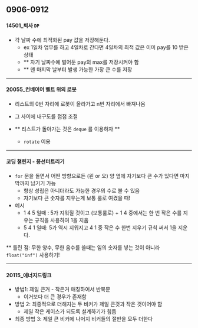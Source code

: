 ## 0906-0912



#### 14501_퇴사  `DP`

-  각 날짜 수에 최적화된 pay 값을 저장해둔다. 
   -  ex 1일차 업무를 하고 4일차로 간다면 4일차의 최적 값은 이미 pay를 10 받은 상태 
   -  ** 자기 날짜수에 벌어둔 pay의 max를 저장시켜야 함 
   -  ** 맨 마지막 날부터 발생 가능한 가장 큰 수를 저장 

<hr>

#### 20055_컨베이어 벨트 위의 로봇


- 리스트의 0번 자리에 로봇이 올라가고 n번 자리에서 빠져나옴 
- 그 사이에 내구도를 점점 조절 
- ** 리스트가 돌아가는 것은 `deque` 를 이용하자 ** 

  - `rotate` 이용 

<hr>

#### 코딩 챌린지 - 풍선터트리기 

- `for` 문을 돌면서 어떤 방향으로든 (왼 or 오) 양 옆에 자기보다 큰 수가 있다면 마지막까지 남기기 가능 
  - 항상 성립은 아니더라도 가능한 경우의 수로 볼 수 있음 
  - 자기보다 큰 숫자를 지우는게 보통 룰로 여겼을 때! 
- 예시
  - 1 4 5 일때 : 5가 지워질 것이고 (보통룰로) + 1 4 중에서는 한 번 작은 수를 지우는 규칙을 사용하여 1을 지움 
  - 5 4 1 일때: 5가 역시 지워지고 4 1 중 작은 수 한번 지우기 규칙 써서 1을 지운다. 

** 틀린 점: 무한 양수, 무한 음수를 쓸때는 임의 숫자를 넣는 것이 아니라 `float("inf")` 사용하기! 

<hr>

#### 20115_에너지드링크 

- 방법1: 제일 큰거 - 작은거 매칭하여서 반복문 
  - 이거보다 더 큰 경우가 존재함 
- 방법 2:  최종적으로 더해지는 두 비커가 제일 큰것과 작은 것이어야 함 
  -  제일 작은 케이스가 되도록 설계하기가 힘듬 
- 최종 방법 3: 제일 큰 비커에 나머지 비커들의 절반을 모두 더한다





